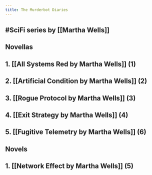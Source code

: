 ```yaml
---
title: The Murderbot Diaries
---
```


## #SciFi series by [[Martha Wells]]

## Novellas

## 1. [[All Systems Red by Martha Wells]] (1)

## 2. [[Artificial Condition by Martha Wells]] (2) 

## 3. [[Rogue Protocol by Martha Wells]] (3)

## 4. [[Exit Strategy by Martha Wells]] (4)

## 5. [[Fugitive Telemetry by Martha Wells]] (6) 

## Novels

## 1. [[Network Effect by Martha Wells]] (5)
